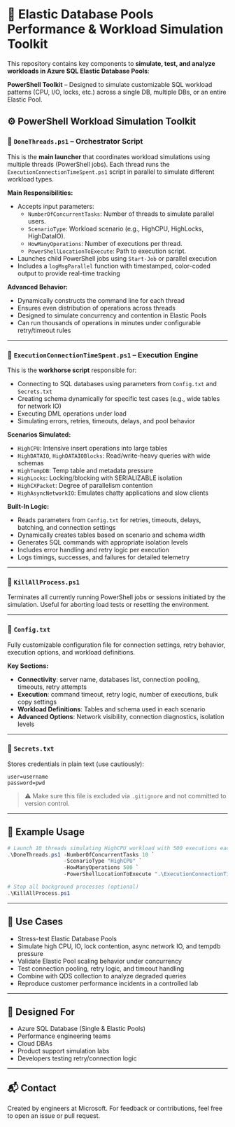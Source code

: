 # 📘 Elastic Database Pools Performance & Workload Simulation Toolkit

This repository contains key components to **simulate, test, and analyze workloads in Azure SQL Elastic Database Pools**:

**PowerShell Toolkit** – Designed to simulate customizable SQL workload patterns (CPU, I/O, locks, etc.) across a single DB, multiple DBs, or an entire Elastic Pool.

## ⚙️ PowerShell Workload Simulation Toolkit

### 🔹 `DoneThreads.ps1` – Orchestrator Script

This is the **main launcher** that coordinates workload simulations using multiple threads (PowerShell jobs). Each thread runs the `ExecutionConnectionTimeSpent.ps1` script in parallel to simulate different workload types.

**Main Responsibilities:**
- Accepts input parameters:
  - `NumberOfConcurrentTasks`: Number of threads to simulate parallel users.
  - `ScenarioType`: Workload scenario (e.g., HighCPU, HighLocks, HighDataIO).
  - `HowManyOperations`: Number of executions per thread.
  - `PowerShellLocationToExecute`: Path to execution script.
- Launches child PowerShell jobs using `Start-Job` or parallel execution
- Includes a `logMsgParallel` function with timestamped, color-coded output to provide real-time tracking

**Advanced Behavior:**
- Dynamically constructs the command line for each thread
- Ensures even distribution of operations across threads
- Designed to simulate concurrency and contention in Elastic Pools
- Can run thousands of operations in minutes under configurable retry/timeout rules

---

### 🔹 `ExecutionConnectionTimeSpent.ps1` – Execution Engine

This is the **workhorse script** responsible for:
- Connecting to SQL databases using parameters from `Config.txt` and `Secrets.txt`
- Creating schema dynamically for specific test cases (e.g., wide tables for network IO)
- Executing DML operations under load
- Simulating errors, retries, timeouts, delays, and pool behavior

**Scenarios Simulated:**
- `HighCPU`: Intensive insert operations into large tables
- `HighDATAIO`, `HighDATAIOBlocks`: Read/write-heavy queries with wide schemas
- `HighTempDB`: Temp table and metadata pressure
- `HighLocks`: Locking/blocking with SERIALIZABLE isolation
- `HighCXPacket`: Degree of parallelism contention
- `HighAsyncNetworkIO`: Emulates chatty applications and slow clients

**Built-In Logic:**
- Reads parameters from `Config.txt` for retries, timeouts, delays, batching, and connection settings
- Dynamically creates tables based on scenario and schema width
- Generates SQL commands with appropriate isolation levels
- Includes error handling and retry logic per execution
- Logs timings, successes, and failures for detailed telemetry

---

### 🔹 `KillAllProcess.ps1`
Terminates all currently running PowerShell jobs or sessions initiated by the simulation. Useful for aborting load tests or resetting the environment.

---

### 🔹 `Config.txt`
Fully customizable configuration file for connection settings, retry behavior, execution options, and workload definitions.

**Key Sections:**
- **Connectivity**: server name, databases list, connection pooling, timeouts, retry attempts
- **Execution**: command timeout, retry logic, number of executions, bulk copy settings
- **Workload Definitions**: Tables and schema used in each scenario
- **Advanced Options**: Network visibility, connection diagnostics, isolation levels

---

### 🔹 `Secrets.txt`
Stores credentials in plain text (use cautiously):
```
user=username
password=pwd
```
> ⚠️ Make sure this file is excluded via `.gitignore` and not committed to version control.

---

## 🚀 Example Usage

```powershell
# Launch 10 threads simulating HighCPU workload with 500 executions each
.\DoneThreads.ps1 -NumberOfConcurrentTasks 10 `
                  -ScenarioType "HighCPU" `
                  -HowManyOperations 500 `
                  -PowerShellLocationToExecute ".\ExecutionConnectionTimeSpent.ps1"
```

```powershell
# Stop all background processes (optional)
.\KillAllProcess.ps1
```

---

## 🧪 Use Cases

- Stress-test Elastic Database Pools
- Simulate high CPU, IO, lock contention, async network IO, and tempdb pressure
- Validate Elastic Pool scaling behavior under concurrency
- Test connection pooling, retry logic, and timeout handling
- Combine with QDS collection to analyze degraded queries
- Reproduce customer performance incidents in a controlled lab

---

## 🧰 Designed For

- Azure SQL Database (Single & Elastic Pools)
- Performance engineering teams
- Cloud DBAs
- Product support simulation labs
- Developers testing retry/connection logic

---

## 📬 Contact

Created by engineers at Microsoft. For feedback or contributions, feel free to open an issue or pull request.

